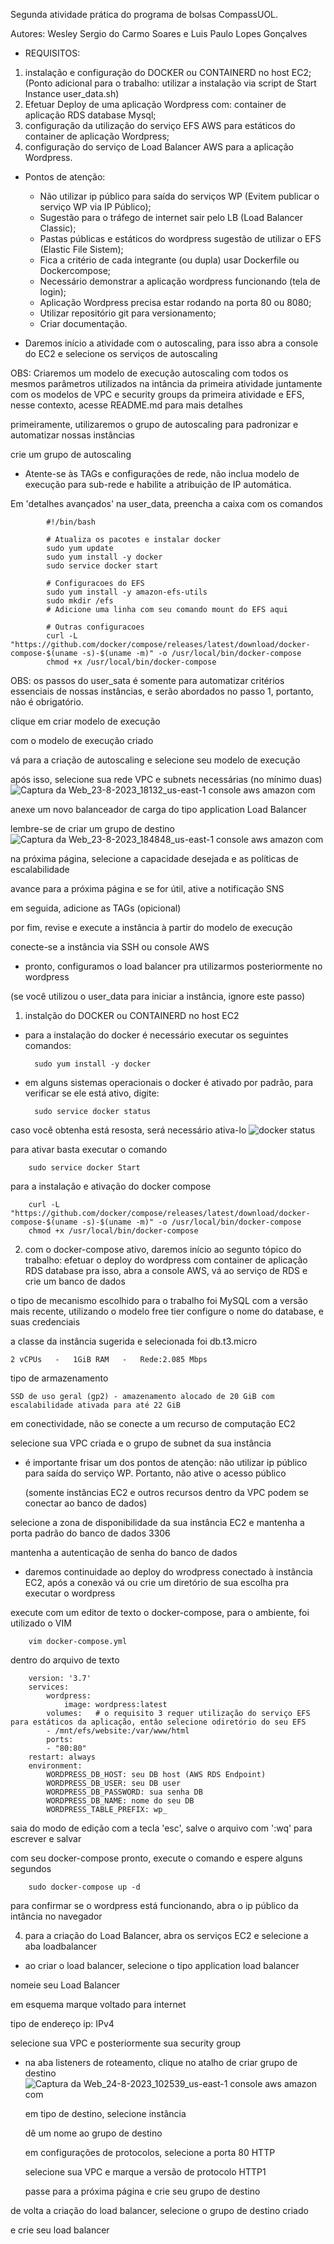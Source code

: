 Segunda atividade prática do programa de bolsas CompassUOL.

Autores: Wesley Sergio do Carmo Soares e Luis Paulo Lopes Gonçalves

- REQUISITOS:
1. instalação e configuração do DOCKER ou CONTAINERD no host EC2;
(Ponto adicional para o trabalho: utilizar a instalação via script de Start Instance user_data.sh)
2. Efetuar Deploy de uma aplicação Wordpress com: container de aplicação RDS database Mysql;
3. configuração da utilização do serviço EFS AWS para estáticos do container de aplicação Wordpress;
4. configuração do serviço de Load Balancer AWS para a aplicação Wordpress.

- Pontos de atenção:
  	- Não utilizar ip público para saída do serviços WP (Evitem publicar o serviço WP via IP Público);
  	- Sugestão para o tráfego de internet sair pelo LB (Load Balancer Classic);
	- Pastas públicas e estáticos do wordpress sugestão de utilizar o EFS (Elastic File Sistem);
    - Fica a critério de cada integrante (ou dupla) usar Dockerfile ou Dockercompose;
    - Necessário demonstrar a aplicação wordpress funcionando (tela de login);
    - Aplicação Wordpress precisa estar rodando na porta 80 ou 8080;
    - Utilizar repositório git para versionamento;
    - Criar documentação.

- Daremos início a atividade com o autoscaling, para isso abra a console do EC2 e selecione os serviços de autoscaling
  
OBS: Criaremos um modelo de execução autoscaling com todos os mesmos parâmetros utilizados na intância da primeira atividade juntamente com
os modelos de VPC e security groups da primeira atividade e EFS, nesse contexto, acesse README.md para mais detalhes

primeiramente, utilizaremos o grupo de autoscaling para padronizar e automatizar nossas instâncias

crie um grupo de autoscaling 

- Atente-se às TAGs e configurações de rede, não inclua modelo de execução para sub-rede e habilite a atribuição de IP automática.

 Em 'detalhes avançados' na  user_data, preencha a caixa com os comandos

            #!/bin/bash

            # Atualiza os pacotes e instalar docker
            sudo yum update
            sudo yum install -y docker
            sudo service docker start

            # Configuracoes do EFS
            sudo yum install -y amazon-efs-utils
            sudo mkdir /efs
            # Adicione uma linha com seu comando mount do EFS aqui

            # Outras configuracoes
            curl -L "https://github.com/docker/compose/releases/latest/download/docker-compose-$(uname -s)-$(uname -m)" -o /usr/local/bin/docker-compose
            chmod +x /usr/local/bin/docker-compose

OBS: os passos do user_sata é somente para automatizar critérios essenciais de nossas instâncias,
e serão abordados no passo 1, portanto, não é obrigatório.

clique em criar modelo de execução

com o modelo de execução criado

vá para a criação de autoscaling e selecione seu modelo de execução

após isso, selecione sua rede VPC e subnets necessárias (no mínimo duas)
![Captura da Web_23-8-2023_18132_us-east-1 console aws amazon com](https://github.com/uWalker-X/AWS-Compass/assets/138799292/77757ac3-5623-4a8a-a470-0b468c818c6a)

anexe um novo balanceador de carga do tipo application Load Balancer

lembre-se de criar um grupo de destino
![Captura da Web_23-8-2023_184848_us-east-1 console aws amazon com](https://github.com/uWalker-X/AWS-Compass/assets/138799292/4f4bb954-c778-433d-a3c3-c63b63672a64)

na próxima página, selecione a capacidade desejada e as políticas de escalabilidade

avance para a próxima página e se for útil, ative a notificação SNS

em seguida, adicione as TAGs (opicional)

por fim, revise e execute a instância à partir do modelo de execução

conecte-se a instância via SSH ou console AWS


- pronto, configuramos o load balancer pra utilizarmos posteriormente no wordpress


(se você utilizou o user_data para iniciar a instância, ignore este passo)

1. instalção do DOCKER ou CONTAINERD no host EC2
- para a instalação do docker é necessário executar os seguintes comandos:

		sudo yum install -y docker

- em alguns sistemas operacionais o docker é ativado por padrão, para verificar se ele está ativo, digite:

		sudo service docker status
  
caso você obtenha está resosta, será necessário ativa-lo
![docker status](https://github.com/uWalker-X/AWS-Compass/assets/138799292/dfc4c5e8-4185-46cb-83cf-15b757224637)

para ativar basta executar o comando

		sudo service docker Start
para a instalação e ativação do docker compose

        curl -L "https://github.com/docker/compose/releases/latest/download/docker-compose-$(uname -s)-$(uname -m)" -o /usr/local/bin/docker-compose
        chmod +x /usr/local/bin/docker-compose
		
2. com o docker-compose ativo, daremos início ao segunto tópico do trabalho: efetuar o deploy do wordpress com container de aplicação RDS database
    pra isso, abra a console AWS, vá ao serviço de RDS e crie um banco de dados
	
o tipo de mecanismo escolhido para o trabalho foi MySQL com a versão mais recente, utilizando o modelo free tier
configure o nome do database, e suas credenciais
    
a classe da instância sugerida e selecionada foi db.t3.micro

	2 vCPUs   -   1GiB RAM   -   Rede:2.085 Mbps

tipo de armazenamento
        
	SSD de uso geral (gp2) - amazenamento alocado de 20 GiB com escalabilidade ativada para até 22 GiB

em conectividade, não se conecte a um recurso de computação EC2

selecione sua VPC criada e o grupo de subnet da sua instância
- é importante frisar um dos pontos de atenção: não utilizar ip público para saída do serviço WP.
  Portanto, não ative o acesso público

  (somente instâncias EC2 e outros recursos dentro da VPC podem se conectar ao banco de dados)

selecione a zona de disponibilidade da sua instância EC2 e mantenha a porta padrão do banco de dados 3306

mantenha a autenticação de senha do banco de dados

  - daremos continuidade ao deploy do wrodpress conectado à instância EC2, após a conexão
    vá ou crie um diretório de sua escolha pra executar o wordpress

execute com um editor de texto o docker-compose, para o ambiente, foi utilizado o VIM



		vim docker-compose.yml

dentro do arquivo de texto

        version: '3.7'
        services:
            wordpress:
                image: wordpress:latest
            volumes:   # o requisito 3 requer utilização do serviço EFS para estáticos da aplicação, entâo selecione odiretório do seu EFS
            - /mnt/efs/website:/var/www/html
            ports:
            - "80:80"
        restart: always
        environment:
            WORDPRESS_DB_HOST: seu DB host (AWS RDS Endpoint)
            WORDPRESS_DB_USER: seu DB user
            WORDPRESS_DB_PASSWORD: sua senha DB 
            WORDPRESS_DB_NAME: nome do seu DB
            WORDPRESS_TABLE_PREFIX: wp_

saia do modo de edição com a tecla 'esc', salve o arquivo com ':wq' para escrever e salvar

com seu docker-compose pronto, execute o comando e espere alguns segundos
        
		sudo docker-compose up -d
para confirmar se o wordpress está funcionando, abra o ip público da intância no navegador

4. para a criação do Load Balancer, abra os serviços EC2 e selecione a aba loadbalancer
- ao criar o load balancer, selecione o tipo application load balancer

nomeie seu Load Balancer

em esquema marque voltado para internet

tipo de endereço ip: IPv4

selecione sua VPC e posteriormente sua security group

- na aba listeners de roteamento, clique no atalho de criar grupo de destino
  ![Captura da Web_24-8-2023_102539_us-east-1 console aws amazon com](https://github.com/uWalker-X/AWS-Compass/assets/138799292/b4cfdd94-0867-4d0b-9105-d7ccb31c3dd8)

  em tipo de destino, selecione instância

  dê um nome ao grupo de destino

  em configurações de protocolos, selecione a porta 80 HTTP

  selecione sua VPC e marque a versão de protocolo HTTP1

  passe para a próxima página e crie seu grupo de destino

de volta a criação do load balancer, selecione o grupo de destino criado

e crie seu load balancer
